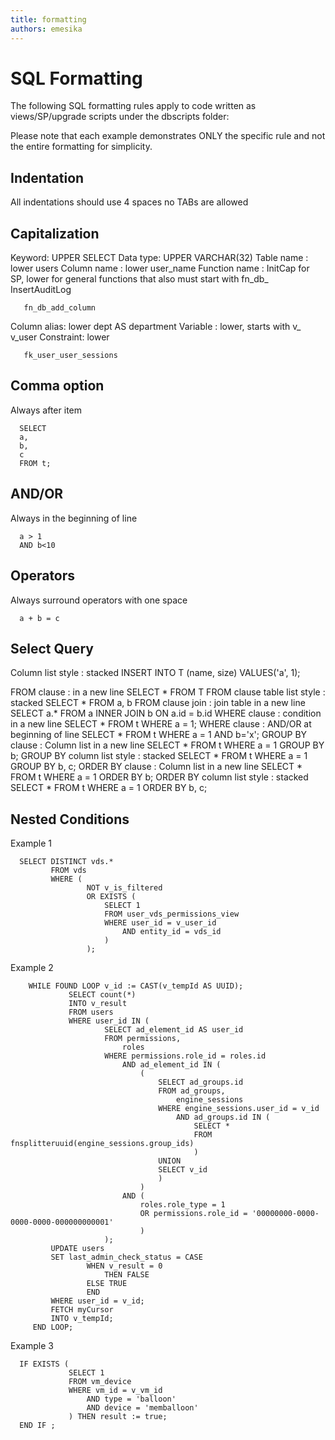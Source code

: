 ```yaml
---
title: formatting
authors: emesika
---
```


<!-- TODO: Content review -->

# SQL Formatting

The following SQL formatting rules apply to code written as views/SP/upgrade scripts under the dbscripts folder:

Please note that each example demonstrates ONLY the specific rule and not the entire formatting for simplicity.

## Indentation

All indentations should use 4 spaces no TABs are allowed

## Capitalization

Keyword: UPPER
 SELECT Data type: UPPER
 VARCHAR(32) Table name : lower
 users Column name : lower
 user_name Function name : InitCap for SP, lower for general functions that also must start with fn_db_
 InsertAuditLog

       fn_db_add_column

Column alias: lower
 dept AS department Variable : lower, starts with v_
 v_user Constraint: lower

       fk_user_user_sessions

## Comma option

Always after item

      SELECT
      a,
      b,
      c
      FROM t;

## AND/OR

Always in the beginning of line

      a > 1
      AND b<10

## Operators

Always surround operators with one space

      a + b = c

## Select Query

Column list style : stacked
 INSERT INTO T (name,
 size)
VALUES('a',
 1);

FROM clause : in a new line
 SELECT \*
FROM T FROM clause table list style : stacked
 SELECT \*
 FROM a,
 b FROM clause join : join table in a new line
 SELECT a.\*
FROM a
INNER JOIN b ON a.id = b.id WHERE clause : condition in a new line
 SELECT \*
FROM t
WHERE a = 1; WHERE clause : AND/OR at beginning of line
 SELECT \*
FROM t
WHERE a = 1
 AND b='x'; GROUP BY clause : Column list in a new line
 SELECT \*
FROM t
WHERE a = 1
GROUP BY b; GROUP BY column list style : stacked
 SELECT \*
FROM t
WHERE a = 1
GROUP BY b,
 c; ORDER BY clause : Column list in a new line
 SELECT \*
FROM t
WHERE a = 1
ORDER BY b; ORDER BY column list style : stacked
 SELECT \*
FROM t
WHERE a = 1
ORDER BY b,
 c;

## Nested Conditions

Example 1

      SELECT DISTINCT vds.*
             FROM vds
             WHERE (
                     NOT v_is_filtered
                     OR EXISTS (
                         SELECT 1
                         FROM user_vds_permissions_view
                         WHERE user_id = v_user_id
                             AND entity_id = vds_id
                         )
                     );

Example 2

        WHILE FOUND LOOP v_id := CAST(v_tempId AS UUID);
                 SELECT count(*)
                 INTO v_result
                 FROM users
                 WHERE user_id IN (
                         SELECT ad_element_id AS user_id
                         FROM permissions,
                             roles
                         WHERE permissions.role_id = roles.id
                             AND ad_element_id IN (
                                 (
                                     SELECT ad_groups.id
                                     FROM ad_groups,
                                         engine_sessions
                                     WHERE engine_sessions.user_id = v_id
                                         AND ad_groups.id IN (
                                             SELECT *
                                             FROM fnsplitteruuid(engine_sessions.group_ids)
                                             )
                                     UNION
                                     SELECT v_id
                                     )
                                 )
                             AND (
                                 roles.role_type = 1
                                 OR permissions.role_id = '00000000-0000-0000-0000-000000000001'
                                 )
                         );
             UPDATE users
             SET last_admin_check_status = CASE
                     WHEN v_result = 0
                         THEN FALSE
                     ELSE TRUE
                     END
             WHERE user_id = v_id;
             FETCH myCursor
             INTO v_tempId;
         END LOOP;

Example 3

      IF EXISTS (
                 SELECT 1
                 FROM vm_device
                 WHERE vm_id = v_vm_id
                     AND type = 'balloon'
                     AND device = 'memballoon'
                 ) THEN result := true;
      END IF ;
